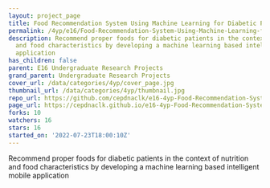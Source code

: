 ```yaml
---
layout: project_page
title: Food Recommendation System Using Machine Learning for Diabetic Patients
permalink: /4yp/e16/Food-Recommendation-System-Using-Machine-Learning-for-Diabetic-Patients/
description: Recommend proper foods for diabetic patients in the context of nutrition
  and food characteristics by developing a machine learning based intelligent mobile
  application
has_children: false
parent: E16 Undergraduate Research Projects
grand_parent: Undergraduate Research Projects
cover_url: /data/categories/4yp/cover_page.jpg
thumbnail_url: /data/categories/4yp/thumbnail.jpg
repo_url: https://github.com/cepdnaclk/e16-4yp-Food-Recommendation-System-Using-Machine-Learning-for-Diabetic-Patients
page_url: https://cepdnaclk.github.io/e16-4yp-Food-Recommendation-System-Using-Machine-Learning-for-Diabetic-Patients
forks: 10
watchers: 16
stars: 16
started_on: '2022-07-23T18:00:10Z'
---
```


Recommend proper foods for diabetic patients in the context of nutrition and food characteristics by developing a machine learning based intelligent mobile application